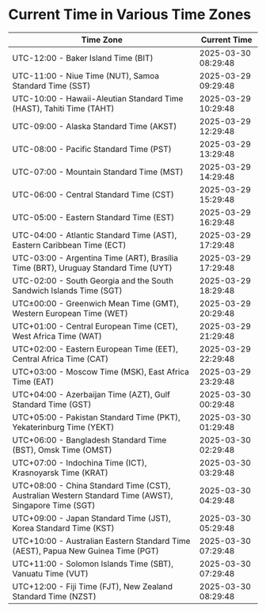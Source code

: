 # Current Time in Various Time Zones

| Time Zone | Current Time |
|-----------|--------------|
| UTC-12:00 - Baker Island Time (BIT) | 2025-03-30 08:29:48 |
| UTC-11:00 - Niue Time (NUT), Samoa Standard Time (SST) | 2025-03-29 09:29:48 |
| UTC-10:00 - Hawaii-Aleutian Standard Time (HAST), Tahiti Time (TAHT) | 2025-03-29 10:29:48 |
| UTC-09:00 - Alaska Standard Time (AKST) | 2025-03-29 12:29:48 |
| UTC-08:00 - Pacific Standard Time (PST) | 2025-03-29 13:29:48 |
| UTC-07:00 - Mountain Standard Time (MST) | 2025-03-29 14:29:48 |
| UTC-06:00 - Central Standard Time (CST) | 2025-03-29 15:29:48 |
| UTC-05:00 - Eastern Standard Time (EST) | 2025-03-29 16:29:48 |
| UTC-04:00 - Atlantic Standard Time (AST), Eastern Caribbean Time (ECT) | 2025-03-29 17:29:48 |
| UTC-03:00 - Argentina Time (ART), Brasília Time (BRT), Uruguay Standard Time (UYT) | 2025-03-29 17:29:48 |
| UTC-02:00 - South Georgia and the South Sandwich Islands Time (SGT) | 2025-03-29 18:29:48 |
| UTC±00:00 - Greenwich Mean Time (GMT), Western European Time (WET) | 2025-03-29 20:29:48 |
| UTC+01:00 - Central European Time (CET), West Africa Time (WAT) | 2025-03-29 21:29:48 |
| UTC+02:00 - Eastern European Time (EET), Central Africa Time (CAT) | 2025-03-29 22:29:48 |
| UTC+03:00 - Moscow Time (MSK), East Africa Time (EAT) | 2025-03-29 23:29:48 |
| UTC+04:00 - Azerbaijan Time (AZT), Gulf Standard Time (GST) | 2025-03-30 00:29:48 |
| UTC+05:00 - Pakistan Standard Time (PKT), Yekaterinburg Time (YEKT) | 2025-03-30 01:29:48 |
| UTC+06:00 - Bangladesh Standard Time (BST), Omsk Time (OMST) | 2025-03-30 02:29:48 |
| UTC+07:00 - Indochina Time (ICT), Krasnoyarsk Time (KRAT) | 2025-03-30 03:29:48 |
| UTC+08:00 - China Standard Time (CST), Australian Western Standard Time (AWST), Singapore Time (SGT) | 2025-03-30 04:29:48 |
| UTC+09:00 - Japan Standard Time (JST), Korea Standard Time (KST) | 2025-03-30 05:29:48 |
| UTC+10:00 - Australian Eastern Standard Time (AEST), Papua New Guinea Time (PGT) | 2025-03-30 07:29:48 |
| UTC+11:00 - Solomon Islands Time (SBT), Vanuatu Time (VUT) | 2025-03-30 07:29:48 |
| UTC+12:00 - Fiji Time (FJT), New Zealand Standard Time (NZST) | 2025-03-30 08:29:48 |
